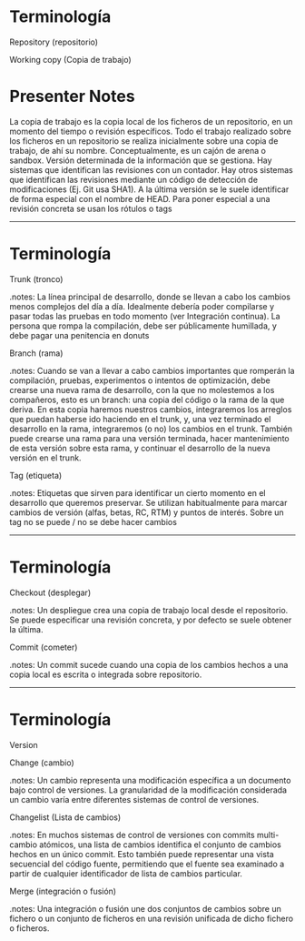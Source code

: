 Terminología
============

Repository (repositorio)

Working copy (Copia de trabajo)

# Presenter Notes

La copia de trabajo es la copia local de los ficheros de un repositorio, en un momento del tiempo o revisión específicos.
Todo el trabajo realizado sobre los ficheros en un repositorio se realiza inicialmente sobre una copia de trabajo, de ahí su nombre.
Conceptualmente, es un cajón de arena o sandbox.
Versión determinada de la información que se gestiona.
Hay sistemas que identifican las revisiones con un contador. 
Hay otros sistemas que identifican las revisiones mediante un código de detección de modificaciones (Ej. Git usa SHA1). 
A la última versión se le suele identificar de forma especial con el nombre de HEAD. 
Para poner especial a una revisión concreta se usan los rótulos o tags

---

Terminología
============

Trunk (tronco)

.notes: La línea principal de desarrollo, donde se llevan a cabo los cambios menos complejos del día a día. Idealmente debería poder compilarse y pasar todas las pruebas en todo momento (ver Integración continua). La persona que rompa la compilación, debe ser públicamente humillada, y debe pagar una penitencia en donuts
    
Branch (rama)

.notes: Cuando se van a llevar a cabo cambios importantes que romperán la compilación, pruebas, experimentos o intentos de optimización, debe crearse una nueva rama de desarrollo, con la que no molestemos a los compañeros, esto es un branch: una copia del código o la rama de la que deriva. En esta copia haremos nuestros cambios, integraremos los arreglos que puedan haberse ido haciendo en el trunk, y, una vez terminado el desarrollo en la rama, integraremos (o no) los cambios en el trunk. También puede crearse una rama para una versión terminada, hacer mantenimiento de esta versión sobre esta rama, y continuar el desarrollo de la nueva versión en el trunk.

Tag (etiqueta)

.notes: Etiquetas que sirven para identificar un cierto momento en el desarrollo que queremos preservar. Se utilizan habitualmente para marcar cambios de versión (alfas, betas, RC, RTM) y puntos de interés. Sobre un tag no se puede / no se debe hacer cambios

---

Terminología
============

Checkout (desplegar)
    
.notes:
    Un despliegue crea una copia de trabajo local desde el repositorio. Se puede especificar una revisión concreta, y por defecto se suele obtener la última.

Commit (cometer)

.notes:
    Un commit sucede cuando una copia de los cambios hechos a una copia local es escrita o integrada sobre repositorio.

---

Terminología
============

Version

Change (cambio)

.notes:
    Un cambio representa una modificación específica a un documento bajo control de versiones. La granularidad de la modificación considerada un cambio varía entre diferentes sistemas de control de versiones.
    
Changelist (Lista de cambios)

.notes:
    En muchos sistemas de control de versiones con commits multi-cambio atómicos, una lista de cambios identifica el conjunto de cambios hechos en un único commit. Esto también puede representar una vista secuencial del código fuente, permitiendo que el fuente sea examinado a partir de cualquier identificador de lista de cambios particular.
    
Merge (integración o fusión)

.notes:
    Una integración o fusión une dos conjuntos de cambios sobre un fichero o un conjunto de ficheros en una revisión unificada de dicho fichero o ficheros.
